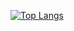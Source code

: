 [![Top Langs](https://github-readme-stats.vercel.app/api/top-langs/?username=eagely)](https://github.com/eagely/github-readme-stats)
